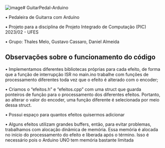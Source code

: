 ![image](https://github.com/Thales-Melo/GuitarPedal-Arduino/assets/85687910/639947c5-88e2-41b4-b6c4-954be3635419)# GuitarPedal-Arduino

• Pedaleira de Guitarra com Arduíno


• Projeto para a disciplina de Projeto Integrado de Computação (PIC) 2023/02 - UFES


• Grupo: Thales Melo, Gustavo Cassaro, Daniel Almeida


## Observações sobre o funcionamento do código
• Implementamos diferentes bibliotecas próprias para cada efeito, de forma que a função de interrupção ISR no main.ino trabalhe com funções de processamento diferentes toda vez que o efeito é alterado com o encoder;

• Criamos o “efeitos.h” e “efeitos.cpp” com uma struct que guarda ponteiros de função para o processamento dos diferentes efeitos. Portanto, ao alterar o valor do encoder, uma função diferente é selecionada por meio dessa struct.

• Possui espaço para quantos efeitos quisermos adicionar

• Alguns efeitos utilizam grandes buffers, então, para evitar problemas, trabalhamos com alocação dinâmica de memória. Essa memória é alocada no início do processamento do efeito e liberada após o término. Isso é necessário pois o Arduino UNO tem memória bastante limitada
